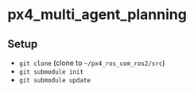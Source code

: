 # px4_multi_agent_planning

## Setup
 - `git clone` (clone to `~/px4_ros_com_ros2/src`)
 - `git submodule init`
 - `git submodule update`
